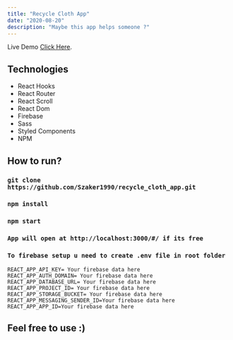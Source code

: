 ```yaml
---
title: "Recycle Cloth App"
date: "2020-08-20"
description: "Maybe this app helps someone ?"
---
```


Live Demo   [Click Here](https://szaker1990.github.io/recycle_cloth_app/#/).

## Technologies

- React Hooks
- React Router
- React Scroll
- React Dom
- Firebase
- Sass
- Styled Components
- NPM

## How to run? 

### `git clone https://github.com/Szaker1990/recycle_cloth_app.git`
### `npm install`
### `npm start`
### `App will open at http://localhost:3000/#/ if its free`
### `To firebase setup u need to create .env file in root folder`

```
REACT_APP_API_KEY= Your firebase data here
REACT_APP_AUTH_DOMAIN= Your firebase data here
REACT_APP_DATABASE_URL= Your firebase data here
REACT_APP_PROJECT_ID= Your firebase data here
REACT_APP_STORAGE_BUCKET= Your firebase data here
REACT_APP_MESSAGING_SENDER_ID=Your firebase data here
REACT_APP_APP_ID=Your firebase data here
```
## Feel free to use :)